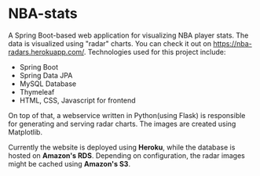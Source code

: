 # NBA-stats

A Spring Boot-based web application for visualizing NBA player stats. The data is visualized using "radar" charts. You can check it out on https://nba-radars.herokuapp.com/.
Technologies used for this project include: 
- Spring Boot
- Spring Data JPA
- MySQL Database
- Thymeleaf
- HTML, CSS, Javascript for frontend

On top of that, a webservice written in Python(using Flask) is responsible for generating and serving radar charts. The images are created using Matplotlib.

Currently the website is deployed using **Heroku**, while the database is hosted on **Amazon's RDS**. Depending on configuration, the radar images might be cached using **Amazon's S3**.
